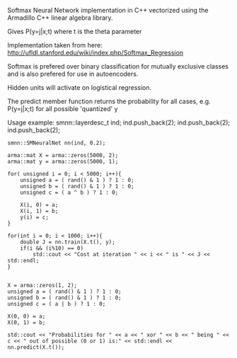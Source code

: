 Softmax Neural Network implementation in C++ vectorized using the Armadillo C++ linear algebra library.

Gives P(y=j|x;t) where t is the theta parameter

Implementation taken from here:
http://ufldl.stanford.edu/wiki/index.php/Softmax_Regression

Softmax is prefered over binary classification for mutually exclusive classes and is also prefered for use in autoencoders.

Hidden units will activate on logistical regression.

The predict member function returns the probability for all cases, e.g. P(y=j|x;t) for all possible 'quantized' y

Usage example:
    smnn::layerdesc_t ind;
    ind.push_back(2);
    ind.push_back(2);
    ind.push_back(2);

    smnn::SMNeuralNet nn(ind, 0.2);

    arma::mat X = arma::zeros(5000, 2);
    arma::mat y = arma::zeros(5000, 1);

    for( unsigned i = 0; i < 5000; i++){
        unsigned a = ( rand() & 1 ) ? 1 : 0;
        unsigned b = ( rand() & 1 ) ? 1 : 0;
        unsigned c = ( a ^ b ) ? 1 : 0;

        X(i, 0) = a;
        X(i, 1) = b;
        y(i) = c;
    }

    for(int i = 0; i < 1000; i++){
        double J = nn.train(X.t(), y);
        if(i && (i%10) == 0)
            std::cout << "Cost at iteration " << i << " is " << J << std::endl;
    }


    X = arma::zeros(1, 2);
    unsigned a = ( rand() & 1 ) ? 1 : 0;
    unsigned b = ( rand() & 1 ) ? 1 : 0;
    unsigned c = ( a | b ) ? 1 : 0;

    X(0, 0) = a;
    X(0, 1) = b;

    std::cout << "Probabilities for " << a << " xor " << b << " being " << c << " out of possible (0 or 1) is:" << std::endl << nn.predict(X.t());
 
